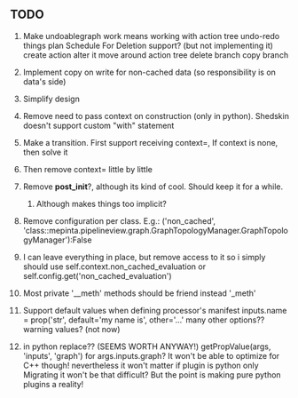 ## TODO

1. Make undoablegraph work
	means working with action tree
	undo-redo things
	plan Schedule For Deletion support? (but not implementing it)
		create action
		alter it
		move around action tree
		delete branch
		copy branch 

1. Implement copy on write for non-cached data (so responsibility is on data's side)
1. Simplify design
1. Remove need to pass context on construction (only in python). Shedskin doesn't support custom "with" statement
  1. Make a transition. First support receiving context=, If context is none, then solve it
  1. Then remove context= little by little
1. Remove __post_init__?, although its kind of cool. Should keep it for a while.
    1. Although makes things too implicit?
1. Remove configuration per class. E.g.: ('non_cached', 'class::mepinta.pipelineview.graph.GraphTopologyManager.GraphTopologyManager'):False
  1. I can leave everything in place, but remove access to it
    so i simply should use self.context.non_cached_evaluation
    or self.config.get('non_cached_evaluation')
1. Most private '__meth' methods should be friend instead '_meth'
1. Support default values when defining processor's manifest
	inputs.name = prop('str', default='my name is', other='...'
	many other options?? warning values? (not now)

1. in python replace?? (SEEMS WORTH ANYWAY!)
	getPropValue(args, 'inputs', 'graph')
	for args.inputs.graph?
	It won't be able to optimize for C++ though!
	nevertheless it won't matter if plugin is python only
	Migrating it won't be that difficult?
	But the point is making pure python plugins a reality!